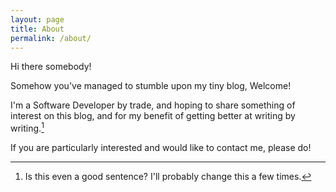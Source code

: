 ```yaml
---
layout: page
title: About
permalink: /about/
---
```


Hi there somebody! 

Somehow you've managed to stumble upon my tiny blog, Welcome!

I'm a Software Developer by trade, and hoping to share something of interest on this blog, and for my benefit of getting better at writing by writing.[^huh]

If you are particularly interested and would like to contact me, please do!

[^huh]: Is this even a good sentence?  I'll probably change this a few times.
